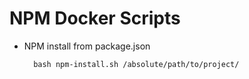 # NPM Docker Scripts


* NPM install from package.json

        bash npm-install.sh /absolute/path/to/project/

